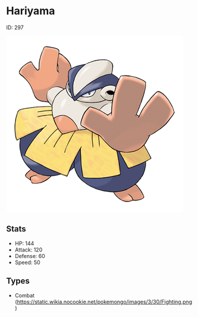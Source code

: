 # Hariyama


ID: 297

![](https://raw.githubusercontent.com/PokeAPI/sprites/master/sprites/pokemon/other/official-artwork/297.png "Hariyama")

## Stats


 - HP: 144
 - Attack: 120
 - Defense: 60
 - Speed: 50

## Types


 - Combat (https://static.wikia.nocookie.net/pokemongo/images/3/30/Fighting.png)
